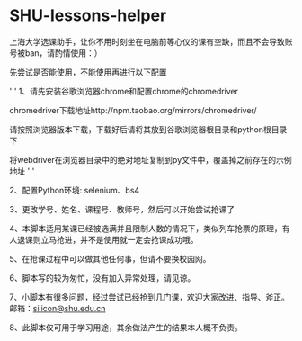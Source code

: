 # SHU-lessons-helper
上海大学选课助手，让你不用时刻坐在电脑前等心仪的课有空缺，而且不会导致账号被ban，请酌情使用：）

先尝试是否能使用，不能使用再进行以下配置

'''
1、请先安装谷歌浏览器chrome和配置chrome的chromedriver

chromedriver下载地址http://npm.taobao.org/mirrors/chromedriver/

请按照浏览器版本下载，下载好后请将其放到谷歌浏览器根目录和python根目录下

将webdriver在浏览器目录中的绝对地址复制到py文件中，覆盖掉之前存在的示例地址
'''

2、配置Python环境:
    selenium、bs4
  
3、更改学号、姓名、课程号、教师号，然后可以开始尝试抢课了

4、本脚本适用某课已经被选满并且限制人数的情况下，类似列车抢票的原理，有人退课则立马抢进，并不是使用就一定会抢课成功哦。

5、在抢课过程中可以做其他任何事，但请不要换校园网。

6、脚本写的较为匆忙，没有加入异常处理，请见谅。

7、小脚本有很多问题，经过尝试已经抢到几门课，欢迎大家改进、指导、斧正。邮箱：silicon@shu.edu.cn

8、此脚本仅可用于学习用途，其余做法产生的结果本人概不负责。
